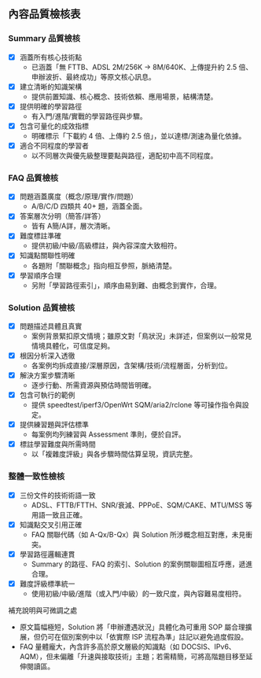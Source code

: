## 內容品質檢核表

### Summary 品質檢核
- [x] 涵蓋所有核心技術點
  - 已涵蓋「無 FTTB、ADSL 2M/256K → 8M/640K、上傳提升約 2.5 倍、申辦波折、最終成功」等原文核心訊息。
- [x] 建立清晰的知識架構
  - 提供前置知識、核心概念、技術依賴、應用場景，結構清楚。
- [x] 提供明確的學習路徑
  - 有入門/進階/實戰的學習路徑與步驟。
- [x] 包含可量化的成效指標
  - 明確標示「下載約 4 倍、上傳約 2.5 倍」，並以達標/測速為量化依據。
- [x] 適合不同程度的學習者
  - 以不同層次與優先級整理要點與路徑，適配初中高不同程度。

### FAQ 品質檢核
- [x] 問題涵蓋廣度（概念/原理/實作/問題）
  - A/B/C/D 四類共 40+ 題，涵蓋全面。
- [x] 答案層次分明（簡答/詳答）
  - 皆有 A簡/A詳，層次清晰。
- [x] 難度標註準確
  - 提供初級/中級/高級標註，與內容深度大致相符。
- [x] 知識點關聯性明確
  - 各題附「關聯概念」指向相互參照，脈絡清楚。
- [x] 學習順序合理
  - 另附「學習路徑索引」，順序由易到難、由概念到實作，合理。

### Solution 品質檢核
- [x] 問題描述具體且真實
  - 案例背景緊扣原文情境；雖原文對「鳥狀況」未詳述，但案例以一般常見情境具體化，可信度足夠。
- [x] 根因分析深入透徹
  - 各案例均拆成直接/深層原因，含架構/技術/流程層面，分析到位。
- [x] 解決方案步驟清晰
  - 逐步行動、所需資源與預估時間皆明確。
- [x] 包含可執行的範例
  - 提供 speedtest/iperf3/OpenWrt SQM/aria2/rclone 等可操作指令與設定。
- [x] 提供練習題與評估標準
  - 每案例均列練習與 Assessment 準則，便於自評。
- [x] 標註學習難度與所需時間
  - 以「複雜度評級」與各步驟時間估算呈現，資訊完整。

### 整體一致性檢核
- [x] 三份文件的技術術語一致
  - ADSL、FTTB/FTTH、SNR/衰減、PPPoE、SQM/CAKE、MTU/MSS 等用語一致且正確。
- [x] 知識點交叉引用正確
  - FAQ 關聯代碼（如 A-Qx/B-Qx）與 Solution 所涉概念相互對應，未見衝突。
- [x] 學習路徑邏輯連貫
  - Summary 的路徑、FAQ 的索引、Solution 的案例關聯圖相互呼應，遞進合理。
- [x] 難度評級標準統一
  - 使用初級/中級/進階（或入門/中級）的一致尺度，與內容難易度相符。

補充說明與可微調之處
- 原文篇幅極短，Solution 將「申辦遭遇狀況」具體化為可重用 SOP 屬合理擴展，但仍可在個別案例中以「依實際 ISP 流程為準」註記以避免過度假設。
- FAQ 量體龐大，內含許多高於原文層級的知識點（如 DOCSIS、IPv6、AQM），但未偏離「升速與接取技術」主題；若需精簡，可將高階題目移至延伸閱讀區。